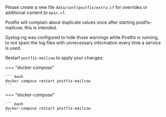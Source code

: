 Please create a new file `data/conf/postfix/extra.cf` for overrides or additional content to `main.cf`.

Postfix will complain about duplicate values once after starting postfix-mailcow, this is intended.

Syslog-ng was configured to hide those warnings while Postfix is running, to not spam the log files with unnecessary information every time a service is used.

Restart `postfix-mailcow` to apply your changes:

=== "docker compose"

    ``` bash
    docker compose restart postfix-mailcow
    ```

=== "docker-compose"

    ``` bash
    docker-compose restart postfix-mailcow
    ```
